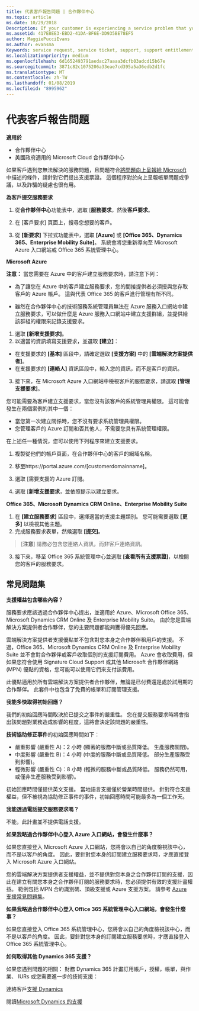 ```yaml
---
title: 代表客戶報告問題 | 合作夥伴中心
ms.topic: article
ms.date: 10/29/2018
Description: If your customer is experiencing a service problem that you can''t resolve, and that meets the criteria described in Escalate problems to Microsoft, file a support ticket for them.
ms.assetid: 417E8EE3-EBD2-41DA-BF6E-DD935BE78EF5
author: MaggiePucciEvans
ms.author: evansma
Keywords: service request, service ticket, support, support entitlement, aobo, Azure aobo
ms.localizationpriority: medium
ms.openlocfilehash: 6d1652493791aedac27aaaa3dcfb03adcd15b67e
ms.sourcegitcommit: 3871c82c1075206a33eae7cd395a5a36edb2d1fc
ms.translationtype: MT
ms.contentlocale: zh-TW
ms.lasthandoff: 01/08/2019
ms.locfileid: "8995962"
---
```

# <a name="report-problems-on-behalf-of-a-customer"></a>代表客戶報告問題

**適用於**

-  合作夥伴中心
-  美國政府適用的 Microsoft Cloud 合作夥伴中心


如果客戶遇到您無法解決的服務問題，且問題符合[將問題向上呈報給 Microsoft](escalate-problems-to-microsoft.md) 中描述的條件，請針對它們提出支援票證。 這個程序對於向上呈報帳單問題或爭議，以及詐騙的疑慮也很有用。

**為客戶提交服務要求**

1.  從**合作夥伴中心**功能表中，選取 [**服務要求**，然後**客戶要求**。 

2.  在 \[客戶要求\] 頁面上，搜尋您想要的客戶。

3.  從 **\[新要求\]** 下拉式功能表中，選取 **\[Azure\]** 或 **\[Office 365、Dynamics 365、Enterprise Mobility Suite\]**。 系統會將您重新導向至 Microsoft Azure 入口網站或 Office 365 系統管理中心。

**Microsoft Azure**

**注意：** 當您需要在 Azure 中的客戶建立服務要求時，請注意下列：

- 為了讓您在 Azure 中的客戶建立服務要求，您的間接提供者必須授與您存取客戶的 Azure 帳戶。 這與代表 Office 365 的客戶進行管理有所不同。 

- 雖然在合作夥伴中心的技術服務系統管理員無法在 Azure 服務入口網站中建立服務要求，可以做什麼是 Azure 服務入口網站中建立支援群組，並提供給該群組的權限來記錄支援要求。

1. 選取 **\[新增支援要求\]**。
2. 以適當的資訊填寫支援要求，並選取 **\[建立\]**：
-   在支援要求的 **\[基本\]** 區段中，請確定選取 **\[支援方案\]** 中的 **\[雲端解決方案提供者\]**。
-   在支援要求的 **\[連絡人\]** 資訊區段中，輸入您的資訊，而不是客戶的資訊。

3. 接下來，在 Microsoft Azure 入口網站中檢視客戶的服務要求，請選取 **\[管理支援要求\]**。

您可能需要為客戶建立支援要求，當您沒有該客戶的系統管理員權限。 這可能會發生在兩個案例的其中一個： 
 
-   當您第一次建立關係時，您不沒有要求系統管理員權限。
-   您管理客戶的 Azure 訂閱和否其他人，不需要您具有系統管理權限。
 
在上述任一種情況，您可以使用下列程序來建立支援要求。 

1. 複製從他們的帳戶頁面，在合作夥伴中心的客戶的網域名稱。

2. 移至https://portal.azure.com/[customerdomainname]。 

3. 選取 [需要支援的 Azure 訂閱。

4. 選取 [**新增支援要求**，並依照提示以建立要求。 

 
**Office 365、Microsoft Dynamics CRM Online、Enterprise Mobility Suite**

1. 在 **\[建立服務要求\]** 區段中，選擇適當的支援主題類別。 您可能需要選取 **\[更多\]** 以檢視其他主題。    
2. 完成服務要求表單，然候選取 **\[提交\]**。

>[**注意**] 請務必包含您連絡人資訊，而非客戶連絡資訊。

3. 接下來，移至 Office 365 系統管理中心並選取 **\[查看所有支援票證\]**，以檢閱您的客戶的服務要求。

## <a name="faq"></a>常見問題集


**支援權益包含哪些內容？**

服務要求應該透過合作夥伴中心提出，並適用於 Azure、Microsoft Office 365、Microsoft Dynamics CRM Online 及 Enterprise Mobility Suite。 由於您是雲端解決方案提供者合作夥伴，您的主要問題都能夠獲得優先回應。

雲端解決方案提供者支援優點並不包含對您本身之合作夥伴租用戶的支援。 不過，Office 365、Microsoft Dynamics CRM Online 及 Enterprise Mobility Suite 並不會對合作夥伴或客戶收取個別的支援訂閱費用。 Azure 會收取費用，但如果您符合使用 Signature Cloud Support 或其他 Microsoft 合作夥伴網路 (MPN) 優點的資格，您可能可以使用它們來支付該費用。

此優點適用於所有雲端解決方案提供者合作夥伴，無論是已付費還是處於試用期的合作夥伴。 此套件中也包含了免費的帳單和訂閱管理支援。

**我能多快取得初始回應？**

我們的初始回應時間取決於已提交之事件的嚴重性。 您在提交服務要求時將會指出該問題對業務造成影響的程度，這將會決定該問題的嚴重性。

**技術協助修正事件**的初始回應時間如下：

-   嚴重影響 (嚴重性 A)：2 小時 (顯著的服務中斷或品質降低。 生產服務關閉)。
-   中度影響 (嚴重性 B)：4 小時 (中度的服務中斷或品質降低。 部分生產服務受到影響)。
-   輕微影響 (嚴重性 C)：8 小時 (輕微的服務中斷或品質降低。 服務仍然可用，或僅非生產服務受到影響)。

初始回應時間僅提供英文支援。 當地語言支援僅於營業時間提供。
針對符合支援權益，但不被視為協助修正事件的事件，初始回應時間可能最多為一個工作天。

**我能透過電話提交服務要求嗎？**

不能，此計畫並不提供電話支援。

**如果我略過合作夥伴中心登入 Azure 入口網站，會發生什麼事？**

如果您直接登入 Microsoft Azure 入口網站，您將會以自己的角度檢視該中心，而不是以客戶的角度。 因此，要針對您本身的訂閱建立服務要求時，才應直接登入 Microsoft Azure 入口網站。

您的雲端解決方案提供者支援權益，並不提供對您本身之合作夥伴訂閱的支援，因此在建立有關您本身之合作夥伴訂閱的服務要求時，您必須提供有效的支援計畫權益。 範例包括 MPN 合約識別碼、頂級支援或 Azure 支援方案。 請參考 [Azure 支援常見問題集](http://go.microsoft.com/fwlink/?LinkId=717532)。

**如果我略過合作夥伴中心登入 Office 365 系統管理中心入口網站，會發生什麼事？**

如果您直接登入 Office 365 系統管理中心，您將會以自己的角度檢視該中心，而不是以客戶的角度。 因此，要針對您本身的訂閱建立服務要求時，才應直接登入 Office 365 系統管理中心。

**如何取得其他 Dynamics 365 支援？**

如果您遇到問題的相關： 財務 Dynamics 365 計畫訂用帳戶，授權，帳單，與作業、 IURs 或您需要進一步的技術支援：
 
連絡客戶[支援 Dynamics](https://docs.microsoft.com/dynamics365/customer-engagement/admin/contact-technical-support)

閱讀[Microsoft Dynamics 的支援](https://support.microsoft.com/help/4052881/faq-microsoft-dynamics-365-for-unified-operations-iur)



